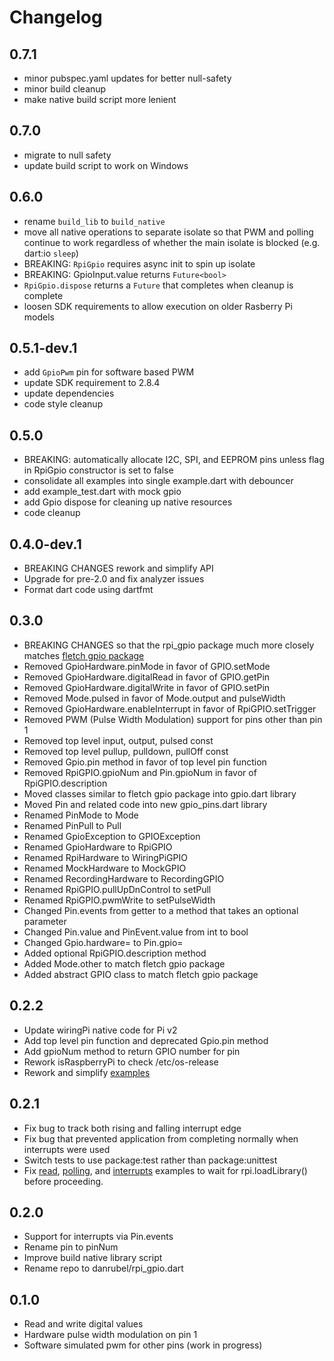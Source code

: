 # Changelog

## 0.7.1
* minor pubspec.yaml updates for better null-safety
* minor build cleanup
* make native build script more lenient

## 0.7.0
* migrate to null safety
* update build script to work on Windows

## 0.6.0
* rename `build_lib` to `build_native`
* move all native operations to separate isolate so that PWM and polling continue to work
  regardless of whether the main isolate is blocked (e.g. dart:io `sleep`)
* BREAKING: `RpiGpio` requires async init to spin up isolate
* BREAKING: GpioInput.value returns `Future<bool>`
* `RpiGpio.dispose` returns a `Future` that completes when cleanup is complete
* loosen SDK requirements to allow execution on older Rasberry Pi models

## 0.5.1-dev.1
* add `GpioPwm` pin for software based PWM
* update SDK requirement to 2.8.4
* update dependencies
* code style cleanup

## 0.5.0
* BREAKING: automatically allocate I2C, SPI, and EEPROM pins
    unless flag in RpiGpio constructor is set to false
* consolidate all examples into single example.dart with debouncer
* add example_test.dart with mock gpio
* add Gpio dispose for cleaning up native resources
* code cleanup

## 0.4.0-dev.1
* BREAKING CHANGES rework and simplify API
* Upgrade for pre-2.0 and fix analyzer issues
* Format dart code using dartfmt

## 0.3.0
* BREAKING CHANGES so that the rpi_gpio package much more closely matches
   [fletch gpio package](https://github.com/dart-lang/fletch/blob/master/pkg/gpio/lib/gpio.dart)
* Removed GpioHardware.pinMode         in favor of GPIO.setMode
* Removed GpioHardware.digitalRead     in favor of GPIO.getPin
* Removed GpioHardware.digitalWrite    in favor of GPIO.setPin
* Removed Mode.pulsed                  in favor of Mode.output and pulseWidth
* Removed GpioHardware.enableInterrupt in favor of RpiGPIO.setTrigger
* Removed PWM (Pulse Width Modulation) support for pins other than pin 1
* Removed top level input, output, pulsed const
* Removed top level pullup, pulldown, pullOff const
* Removed Gpio.pin method in favor of top level pin function
* Removed RpiGPIO.gpioNum and Pin.gpioNum in favor of RpiGPIO.description
* Moved classes similar to fletch gpio package into gpio.dart library
* Moved Pin and related code into new gpio_pins.dart library
* Renamed PinMode to Mode
* Renamed PinPull to Pull
* Renamed GpioException           to GPIOException
* Renamed GpioHardware            to RpiGPIO
* Renamed RpiHardware             to WiringPiGPIO
* Renamed MockHardware            to MockGPIO
* Renamed RecordingHardware       to RecordingGPIO
* Renamed RpiGPIO.pullUpDnControl to setPull
* Renamed RpiGPIO.pwmWrite        to setPulseWidth
* Changed Pin.events from getter to a method that takes an optional parameter
* Changed Pin.value and PinEvent.value from int to bool
* Changed Gpio.hardware= to Pin.gpio=
* Added optional RpiGPIO.description method
* Added Mode.other to match fletch gpio package
* Added abstract GPIO class to match fletch gpio package

## 0.2.2
* Update wiringPi native code for Pi v2
* Add top level pin function and deprecated Gpio.pin method
* Add gpioNum method to return GPIO number for pin
* Rework isRaspberryPi to check /etc/os-release
* Rework and simplify [examples](example)

## 0.2.1
* Fix bug to track both rising and falling interrupt edge
* Fix bug that prevented application from completing normally when interrupts were used
* Switch tests to use package:test rather than package:unittest
* Fix [read](example/read.dart), [polling](example/polling.dart), and [interrupts](example/interrupts.dart) examples
  to wait for rpi.loadLibrary() before proceeding.

## 0.2.0
* Support for interrupts via Pin.events
* Rename pin to pinNum
* Improve build native library script
* Rename repo to danrubel/rpi_gpio.dart

## 0.1.0
* Read and write digital values
* Hardware pulse width modulation on pin 1
* Software simulated pwm for other pins (work in progress)
